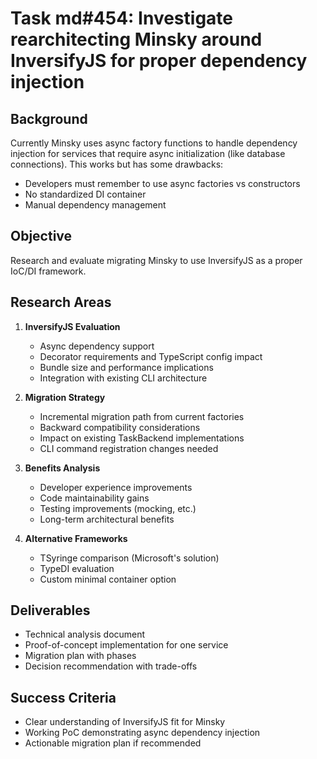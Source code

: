 # Task md#454: Investigate rearchitecting Minsky around InversifyJS for proper dependency injection

## Background

Currently Minsky uses async factory functions to handle dependency injection for services that require async initialization (like database connections). This works but has some drawbacks:
- Developers must remember to use async factories vs constructors
- No standardized DI container
- Manual dependency management

## Objective

Research and evaluate migrating Minsky to use InversifyJS as a proper IoC/DI framework.

## Research Areas

1. **InversifyJS Evaluation**
   - Async dependency support
   - Decorator requirements and TypeScript config impact
   - Bundle size and performance implications
   - Integration with existing CLI architecture

2. **Migration Strategy**
   - Incremental migration path from current factories
   - Backward compatibility considerations
   - Impact on existing TaskBackend implementations
   - CLI command registration changes needed

3. **Benefits Analysis**
   - Developer experience improvements
   - Code maintainability gains
   - Testing improvements (mocking, etc.)
   - Long-term architectural benefits

4. **Alternative Frameworks**
   - TSyringe comparison (Microsoft's solution)
   - TypeDI evaluation
   - Custom minimal container option

## Deliverables

- Technical analysis document
- Proof-of-concept implementation for one service
- Migration plan with phases
- Decision recommendation with trade-offs

## Success Criteria

- Clear understanding of InversifyJS fit for Minsky
- Working PoC demonstrating async dependency injection
- Actionable migration plan if recommended
